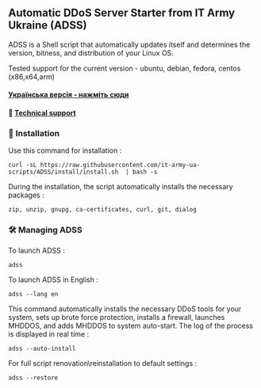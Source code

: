 ## Automatic DDoS Server Starter from IT Army Ukraine (ADSS)

ADSS is a Shell script that automatically updates itself and determines the version, bitness, and distribution of your Linux OS.

Tested support for the current version - ubuntu, debian, fedora, centos (х86,х64,arm)

#### [Українська версія - нажміть сюди](/README.md)
#### 💁 [Technical support](https://t.me/+H6PnjkydZX0xNDky)

### 💽 Installation

Use this command for installation :

```
curl -sL https://raw.githubusercontent.com/it-army-ua-scripts/ADSS/install/install.sh  | bash -s
```

During the installation, the script automatically installs the necessary packages :

`zip, unzip, gnupg, ca-certificates, curl, git, dialog`

### 🛠 Managing ADSS

To launch ADSS : 

```
adss
```

To launch ADSS in English : 

```
adss --lang en
```

This command automatically installs the necessary DDoS tools for your system, sets up brute force protection, installs a firewall, launches MHDDOS, and adds MHDDOS to system auto-start. The log of the process is displayed in real time :

```
adss --auto-install
```

For full script renovation\reinstallation to default settings :

```
adss --restore
```


